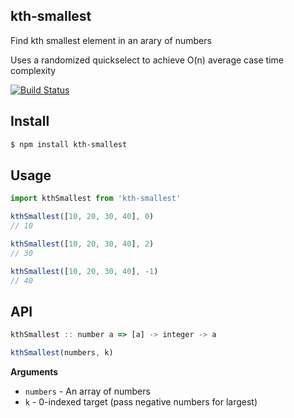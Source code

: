 ## kth-smallest
Find kth smallest element in an arary of numbers

Uses a randomized quickselect to achieve O(n) average case time complexity

[![Build Status](https://travis-ci.org/gm758/kth-smallest.svg?branch=master)](https://travis-ci.org/gm758/kth-smallest)

## Install
```bash
$ npm install kth-smallest
```

## Usage
```js
import kthSmallest from 'kth-smallest'

kthSmallest([10, 20, 30, 40], 0)
// 10

kthSmallest([10, 20, 30, 40], 2)
// 30

kthSmallest([10, 20, 30, 40], -1)
// 40

```

## API
```js
kthSmallest :: number a => [a] -> integer -> a

kthSmallest(numbers, k)
```

__Arguments__
* `numbers` - An array of numbers
* `k` - 0-indexed target (pass negative numbers for largest)


